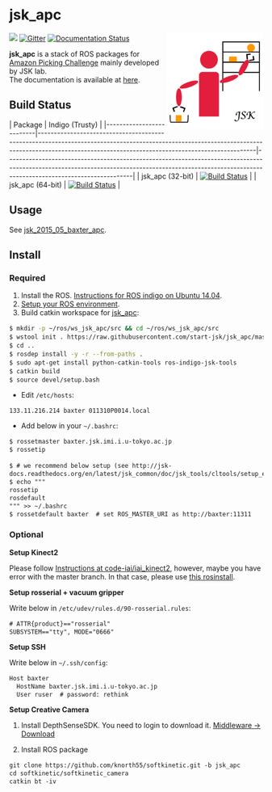 jsk\_apc
=======

<img src="images/icon_white.png" align="right" width="192px" />

[![](https://travis-ci.org/start-jsk/jsk_apc.svg)](https://travis-ci.org/start-jsk/jsk_apc)
[![Gitter](https://badges.gitter.im/start-jsk/jsk_apc.svg)](https://gitter.im/start-jsk/jsk_apc?utm_source=badge&utm_medium=badge&utm_campaign=pr-badge)
[![Documentation Status](https://readthedocs.org/projects/jsk-apc/badge/?version=latest)](http://jsk-apc.readthedocs.org/en/latest/?badge=latest)


**jsk_apc** is a stack of ROS packages for [Amazon Picking Challenge](http://amazonpickingchallenge.org) mainly developed by JSK lab.  
The documentation is available at [here](http://jsk-apc.readthedocs.org).


Build Status
------------

| Package | Indigo (Trusty) |
|--------------------------|-------------------------------------------------------------------------------------------------------------------------------------------------------------------------------------------------|---------------------------------------------------------------------------------------------------------------------------------------------------------------------------------------------------|
| jsk_apc (32-bit) | [![Build Status](http://build.ros.org/job/Ibin_uT32__jsk_apc__ubuntu_trusty_i386__binary/badge/icon)](http://build.ros.org/job/Ibin_uT32__jsk_apc__ubuntu_trusty_i386__binary/) |
| jsk_apc (64-bit) | [![Build Status](http://build.ros.org/job/Ibin_uT64__jsk_apc__ubuntu_trusty_amd64__binary/badge/icon)](http://build.ros.org/job/Ibin_uT64__jsk_apc__ubuntu_trusty_amd64__binary/) |


Usage
-----

See [jsk_2015_05_baxter_apc](http://jsk-apc.readthedocs.org/en/latest/jsk_2015_05_baxter_apc/index.html).


Install
-------


### Required

1. Install the ROS. [Instructions for ROS indigo on Ubuntu 14.04](http://wiki.ros.org/indigo/Installation/Ubuntu).
2. [Setup your ROS environment](http://wiki.ros.org/ROS/Tutorials/InstallingandConfiguringROSEnvironment).
3. Build catkin workspace for [jsk\_apc](https://github.com/start-jsk/jsk_apc):

```sh
$ mkdir -p ~/ros/ws_jsk_apc/src && cd ~/ros/ws_jsk_apc/src
$ wstool init . https://raw.githubusercontent.com/start-jsk/jsk_apc/master/fc.rosinstall
$ cd ..
$ rosdep install -y -r --from-paths .
$ sudo apt-get install python-catkin-tools ros-indigo-jsk-tools
$ catkin build
$ source devel/setup.bash
```

* Edit `/etc/hosts`:

```
133.11.216.214 baxter 011310P0014.local
```

* Add below in your `~/.bashrc`:
```
$ rossetmaster baxter.jsk.imi.i.u-tokyo.ac.jp
$ rossetip

$ # we recommend below setup (see http://jsk-docs.readthedocs.org/en/latest/jsk_common/doc/jsk_tools/cltools/setup_env_for_ros.html)
$ echo """
rossetip
rosdefault
""" >> ~/.bashrc
$ rossetdefault baxter  # set ROS_MASTER_URI as http://baxter:11311
```


### Optional

**Setup Kinect2**

Please follow [Instructions at code-iai/iai\_kinect2](https://github.com/code-iai/iai_kinect2#install),
however, maybe you have error with the master branch. In that case, please use
[this rosinstall](https://github.com/start-jsk/jsk_apc/blob/master/kinect2.rosinstall).

**Setup rosserial + vacuum gripper**

Write below in `/etc/udev/rules.d/90-rosserial.rules`:

```
# ATTR{product}=="rosserial"
SUBSYSTEM=="tty", MODE="0666"
```

**Setup SSH**

Write below in `~/.ssh/config`:

```
Host baxter
  HostName baxter.jsk.imi.i.u-tokyo.ac.jp
  User ruser  # password: rethink
```

**Setup Creative Camera**

1. Install DepthSenseSDK. You need to login to download it. [Middleware -> Download](http://www.softkinetic.com/)

2. Install ROS package

```
git clone https://github.com/knorth55/softkinetic.git -b jsk_apc
cd softkinetic/softkinetic_camera
catkin bt -iv
```
